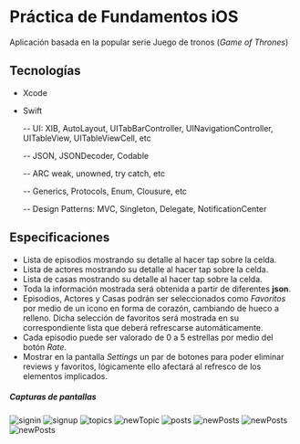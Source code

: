 # Práctica de Fundamentos iOS

Aplicación basada en la popular serie Juego de tronos (_Game of Thrones_)

## Tecnologías

- Xcode
- Swift

  -- UI: XIB, AutoLayout, UITabBarController, UINavigationController, UITableView, UITableViewCell, etc

  -- JSON, JSONDecoder, Codable

  -- ARC weak, unowned, try catch, etc

  -- Generics, Protocols, Enum, Clousure, etc

  -- Design Patterns: MVC, Singleton, Delegate, NotificationCenter

## Especificaciones

- Lista de episodios mostrando su detalle al hacer tap sobre la celda.
- Lista de actores mostrando su detalle al hacer tap sobre la celda.
- Lista de casas mostrando su detalle al hacer tap sobre la celda.
- Toda la información mostrada será obtenida a partir de diferentes **json**.
- Episodios, Actores y Casas podrán ser seleccionados como _Favoritos_ por medio de un icono en forma de corazón, cambiando de hueco a relleno. Dicha selección de favoritos será mostrada en su correspondiente lista que deberá refrescarse automáticamente.
- Cada episodio puede ser valorado de 0 a 5 estrellas por medio del botón _Rate_.
- Mostrar en la pantalla _Settings_ un par de botones para poder eliminar reviews y favoritos, lógicamente ello afectará al refresco de los elementos implicados.

##### Capturas de pantallas

![signin](./screenshots/episode.png "Episodes")
![signup](./screenshots/detailEpisode.png "Detail episodes")
![topics](./screenshots/cast.png "Cast")
![newTopic](./screenshots/detailCast.png "Detail cast")
![posts](./screenshots/house.png "Houses")
![newPosts](./screenshots/detailHouse.png "Detail houses")
![newPosts](./screenshots/favorites.png "Favorites")
![newPosts](./screenshots/settings.png "Settings")
